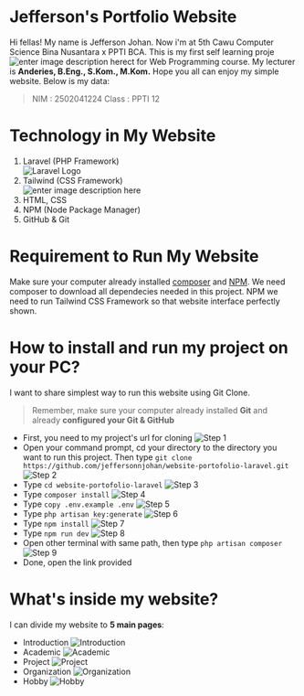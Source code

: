 # Jefferson's Portfolio Website

Hi fellas! My name is Jefferson Johan. Now i'm at 5th Cawu Computer Science Bina Nusantara x PPTI BCA. This is my first self learning proje![enter image description here](https://github.com/jeffersonnjohan/website-portofolio-laravel/blob/main/public/img/clone1.png)ct for Web Programming course. My lecturer is **Anderies, B.Eng., S.Kom., M.Kom.** Hope you all can enjoy my simple website. Below is my data:

> NIM  : 2502041224
>Class : PPTI 12


# Technology in My Website
1. Laravel (PHP Framework)<br>
![Laravel Logo](https://upload.wikimedia.org/wikipedia/commons/thumb/9/9a/Laravel.svg/200px-Laravel.svg.png)
2. Tailwind (CSS Framework)<br>
![enter image description here](https://upload.wikimedia.org/wikipedia/commons/thumb/d/d5/Tailwind_CSS_Logo.svg/200px-Tailwind_CSS_Logo.svg.png)
3. HTML, CSS
4. NPM (Node Package Manager)
5. GitHub & Git

# Requirement to Run My Website
Make sure your computer already installed [composer](https://getcomposer.org/download/) and [NPM](https://nodejs.org/en).  We need composer to download all dependecies needed in this project. NPM we need to run Tailwind CSS Framework so that website interface perfectly shown.

# How to install and run my project on your PC?

I want to share simplest way to run this website using Git Clone.

> Remember, make sure your computer already installed **Git** and already **configured your Git & GitHub**

 - First, you need to my project's url for cloning
 ![Step 1](https://github.com/jeffersonnjohan/website-portofolio-laravel/blob/main/public/img/clone1.png)
- Open your command prompt, cd your directory to the directory you want to run this project. Then type `git clone https://github.com/jeffersonnjohan/website-portofolio-laravel.git`
![Step 2](https://github.com/jeffersonnjohan/website-portofolio-laravel/blob/main/public/img/clone2.png)
- Type `cd website-portofolio-laravel`
![Step 3](https://github.com/jeffersonnjohan/website-portofolio-laravel/blob/main/public/img/clone3.png)
- Type `composer install`
![Step 4](https://github.com/jeffersonnjohan/website-portofolio-laravel/blob/main/public/img/clone4.png)
- Type `copy .env.example .env`
![Step 5](https://github.com/jeffersonnjohan/website-portofolio-laravel/blob/main/public/img/clone5.png)
- Type `php artisan key:generate`
![Step 6](https://github.com/jeffersonnjohan/website-portofolio-laravel/blob/main/public/img/clone6.png)
- Type `npm install`
![Step 7](https://github.com/jeffersonnjohan/website-portofolio-laravel/blob/main/public/img/clone7.png)
- Type `npm run dev`
![Step 8](https://github.com/jeffersonnjohan/website-portofolio-laravel/blob/main/public/img/clone8.png)
- Open other terminal with same path, then type `php artisan composer`
![Step 9](https://github.com/jeffersonnjohan/website-portofolio-laravel/blob/main/public/img/clone9.png)
- Done, open the link provided

# What's inside my website?
I can divide my website to **5 main pages**:
- Introduction
![Introduction](https://github.com/jeffersonnjohan/website-portofolio-laravel/blob/main/public/img/introductionn.png)
- Academic
![Academic](https://github.com/jeffersonnjohan/website-portofolio-laravel/blob/main/public/img/academicc.png)
- Project
![Project](https://github.com/jeffersonnjohan/website-portofolio-laravel/blob/main/public/img/projectt.png)
- Organization
![Organization](https://github.com/jeffersonnjohan/website-portofolio-laravel/blob/main/public/img/organizationn.png)
- Hobby
![Hobby](https://github.com/jeffersonnjohan/website-portofolio-laravel/blob/main/public/img/hobbyy.png)